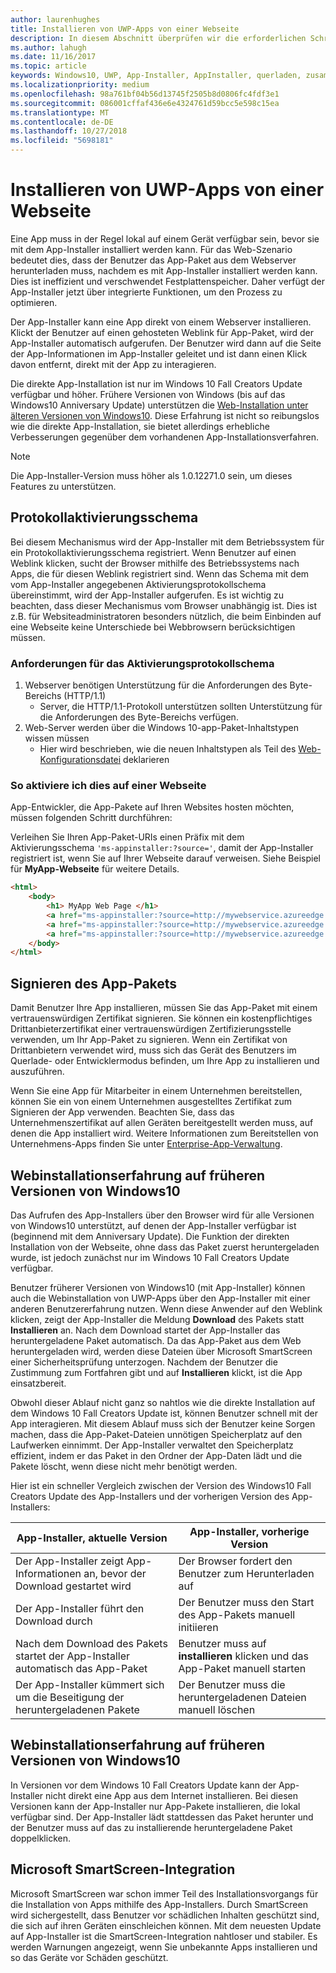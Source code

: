 ```yaml
---
author: laurenhughes
title: Installieren von UWP-Apps von einer Webseite
description: In diesem Abschnitt überprüfen wir die erforderlichen Schritte, damit Benutzer Ihre Apps direkt von der Webseite installieren können.
ms.author: lahugh
ms.date: 11/16/2017
ms.topic: article
keywords: Windows10, UWP, App-Installer, AppInstaller, querladen, zusammengehörig, optionale Pakete
ms.localizationpriority: medium
ms.openlocfilehash: 98a761bf04b56d13745f2505b8d0806fc4fdf3e1
ms.sourcegitcommit: 086001cffaf436e6e4324761d59bcc5e598c15ea
ms.translationtype: MT
ms.contentlocale: de-DE
ms.lasthandoff: 10/27/2018
ms.locfileid: "5698181"
---
```

# <a name="installing-uwp-apps-from-a-web-page"></a>Installieren von UWP-Apps von einer Webseite

Eine App muss in der Regel lokal auf einem Gerät verfügbar sein, bevor sie mit dem App-Installer installiert werden kann. Für das Web-Szenario bedeutet dies, dass der Benutzer das App-Paket aus dem Webserver herunterladen muss, nachdem es mit App-Installer installiert werden kann. Dies ist ineffizient und verschwendet Festplattenspeicher. Daher verfügt der App-Installer jetzt über integrierte Funktionen, um den Prozess zu optimieren.

Der App-Installer kann eine App direkt von einem Webserver installieren. Klickt der Benutzer auf einen gehosteten Weblink für App-Paket, wird der App-Installer automatisch aufgerufen. Der Benutzer wird dann auf die Seite der App-Informationen im App-Installer geleitet und ist dann einen Klick davon entfernt, direkt mit der App zu interagieren. 

Die direkte App-Installation ist nur im Windows 10 Fall Creators Update verfügbar und höher. Frühere Versionen von Windows (bis auf das Windows10 Anniversary Update) unterstützen die [Web-Installation unter älteren Versionen von Windows10](#web-install-experience). Diese Erfahrung ist nicht so reibungslos wie die direkte App-Installation, sie bietet allerdings erhebliche Verbesserungen gegenüber dem vorhandenen App-Installationsverfahren.
  
> [!NOTE]
> Die App-Installer-Version muss höher als 1.0.12271.0 sein, um dieses Features zu unterstützen.

## <a name="protocol-activation-scheme"></a>Protokollaktivierungsschema
Bei diesem Mechanismus wird der App-Installer mit dem Betriebssystem für ein Protokollaktivierungsschema registriert. Wenn Benutzer auf einen Weblink klicken, sucht der Browser mithilfe des Betriebssystems nach Apps, die für diesen Weblink registriert sind. Wenn das Schema mit dem vom App-Installer angegebenen Aktivierungsprotokollschema übereinstimmt, wird der App-Installer aufgerufen. Es ist wichtig zu beachten, dass dieser Mechanismus vom Browser unabhängig ist. Dies ist z.B. für Websiteadministratoren besonders nützlich, die beim Einbinden auf eine Webseite keine Unterschiede bei Webbrowsern berücksichtigen müssen. 

### <a name="requirements-for-protocol-activation-scheme"></a>Anforderungen für das Aktivierungsprotokollschema

1. Webserver benötigen Unterstützung für die Anforderungen des Byte-Bereichs (HTTP/1.1)
    - Server, die HTTP/1.1-Protokoll unterstützen sollten Unterstützung für die Anforderungen des Byte-Bereichs verfügen. 
2. Web-Server werden über die Windows 10-app-Paket-Inhaltstypen wissen müssen
    - Hier wird beschrieben, wie die neuen Inhaltstypen als Teil des [Web-Konfigurationsdatei](web-install-IIS.md#step-7---configure-the-web-app-for-app-package-mime-types) deklarieren

### <a name="how-to-enable-this-on-a-webpage"></a>So aktiviere ich dies auf einer Webseite 
App-Entwickler, die App-Pakete auf Ihren Websites hosten möchten, müssen folgenden Schritt durchführen:

Verleihen Sie Ihren App-Paket-URIs einen Präfix mit dem Aktivierungsschema `'ms-appinstaller:?source='`, damit der App-Installer registriert ist, wenn Sie auf Ihrer Webseite darauf verweisen. Siehe Beispiel für **MyApp-Webseite** für weitere Details. 
``` html
<html>
    <body>
        <h1> MyApp Web Page </h1>
        <a href="ms-appinstaller:?source=http://mywebservice.azureedge.net/HubApp.appx"> Install app package </a>
        <a href="ms-appinstaller:?source=http://mywebservice.azureedge.net/HubAppBundle.appxbundle"> Install app bundle  </a>
        <a href="ms-appinstaller:?source=http://mywebservice.azureedge.net/HubAppSet.appinstaller"> Install related set </a>
    </body>
</html>
```

## <a name="signing-the-app-package"></a>Signieren des App-Pakets
Damit Benutzer Ihre App installieren, müssen Sie das App-Paket mit einem vertrauenswürdigen Zertifikat signieren. Sie können ein kostenpflichtiges Drittanbieterzertifikat einer vertrauenswürdigen Zertifizierungsstelle verwenden, um Ihr App-Paket zu signieren. Wenn ein Zertifikat von Drittanbietern verwendet wird, muss sich das Gerät des Benutzers im Querlade- oder Entwicklermodus befinden, um Ihre App zu installieren und auszuführen.

Wenn Sie eine App für Mitarbeiter in einem Unternehmen bereitstellen, können Sie ein von einem Unternehmen ausgestelltes Zertifikat zum Signieren der App verwenden. Beachten Sie, dass das Unternehmenszertifikat auf allen Geräten bereitgestellt werden muss, auf denen die App installiert wird. Weitere Informationen zum Bereitstellen von Unternehmens-Apps finden Sie unter [Enterprise-App-Verwaltung](https://docs.microsoft.com/windows/client-management/mdm/enterprise-app-management).

## Webinstallationserfahrung auf früheren Versionen von Windows10<a name="web-install-experience"></a>

Das Aufrufen des App-Installers über den Browser wird für alle Versionen von Windows10 unterstützt, auf denen der App-Installer verfügbar ist (beginnend mit dem Anniversary Update). Die Funktion der direkten Installation von der Webseite, ohne dass das Paket zuerst heruntergeladen wurde, ist jedoch zunächst nur im Windows 10 Fall Creators Update verfügbar.  

Benutzer früherer Versionen von Windows10 (mit App-Installer) können auch die Webinstallation von UWP-Apps über den App-Installer mit einer anderen Benutzererfahrung nutzen. Wenn diese Anwender auf den Weblink klicken, zeigt der App-Installer die Meldung **Download** des Pakets statt **Installieren** an. Nach dem Download startet der App-Installer das heruntergeladene Paket automatisch. Da das App-Paket aus dem Web heruntergeladen wird, werden diese Dateien über Microsoft SmartScreen einer Sicherheitsprüfung unterzogen. Nachdem der Benutzer die Zustimmung zum Fortfahren gibt und auf **Installieren** klickt, ist die App einsatzbereit.

Obwohl dieser Ablauf nicht ganz so nahtlos wie die direkte Installation auf dem Windows 10 Fall Creators Update ist, können Benutzer schnell mit der App interagieren. Mit diesem Ablauf muss sich der Benutzer keine Sorgen machen, dass die App-Paket-Dateien unnötigen Speicherplatz auf den Laufwerken einnimmt. Der App-Installer verwaltet den Speicherplatz effizient, indem er das Paket in den Ordner der App-Daten lädt und die Pakete löscht, wenn diese nicht mehr benötigt werden. 

Hier ist ein schneller Vergleich zwischen der Version des Windows10 Fall Creators Update des App-Installers und der vorherigen Version des App-Installers:

| App-Installer, aktuelle Version | App-Installer, vorherige Version |
|------------------------------|----------------------------------|
| Der App-Installer zeigt App-Informationen an, bevor der Download gestartet wird | Der Browser fordert den Benutzer zum Herunterladen auf  |
| Der App-Installer führt den Download durch | Der Benutzer muss den Start des App-Pakets manuell initiieren |
| Nach dem Download des Pakets startet der App-Installer automatisch das App-Paket | Benutzer muss auf **installieren** klicken und das App-Paket manuell starten |
| Der App-Installer kümmert sich um die Beseitigung der heruntergeladenen Pakete | Der Benutzer muss die heruntergeladenen Dateien manuell löschen |

## <a name="web-install-experience-on-previous-versions-of-windows-10"></a>Webinstallationserfahrung auf früheren Versionen von Windows10
In Versionen vor dem Windows 10 Fall Creators Update kann der App-Installer nicht direkt eine App aus dem Internet installieren. Bei diesen Versionen kann der App-Installer nur App-Pakete installieren, die lokal verfügbar sind. Der App-Installer lädt stattdessen das Paket herunter und der Benutzer muss auf das zu installierende heruntergeladene Paket doppelklicken.


## <a name="microsoft-smartscreen-integration"></a>Microsoft SmartScreen-Integration

Microsoft SmartScreen war schon immer Teil des Installationsvorgangs für die Installation von Apps mithilfe des App-Installers. Durch SmartScreen wird sichergestellt, dass Benutzer vor schädlichen Inhalten geschützt sind, die sich auf ihren Geräten einschleichen können. Mit dem neuesten Update auf App-Installer ist die SmartScreen-Integration nahtloser und stabiler. Es werden Warnungen angezeigt, wenn Sie unbekannte Apps installieren und so das Geräte vor Schäden geschützt. 
